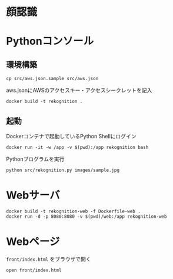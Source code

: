 # 顔認識

# Pythonコンソール

## 環境構築

```
cp src/aws.json.sample src/aws.json
```

aws.jsonにAWSのアクセスキー・アクセスシークレットを記入

```
docker build -t rekognition .
```

## 起動

Dockerコンテナで起動しているPython Shellにログイン

```
docker run -it -w /app -v $(pwd):/app rekognition bash
```

Pythonプログラムを実行

```
python src/rekognition.py images/sample.jpg
```

# Webサーバ

```
docker build -t rekognition-web -f Dockerfile-web .
docker run -d -p 8080:8080 -v $(pwd)/web:/app rekognition-web
```

# Webページ

`front/index.html` をブラウザで開く

```
open front/index.html
```
